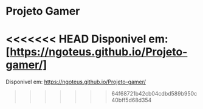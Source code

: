 # Projeto Gamer
<<<<<<< HEAD
Disponivel em: [https://ngoteus.github.io/Projeto-gamer/]
=======
Disponivel em: https://ngoteus.github.io/Projeto-gamer/
>>>>>>> 64f68721b42cb04cdbd589b950c40bff5d68d354
